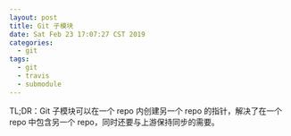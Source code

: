 ```yaml
---
layout: post
title: Git 子模块
date: Sat Feb 23 17:07:27 CST 2019
categories:
  - git
tags: 
  - git
  - travis
  - submodule
---
```


TL;DR：Git 子模块可以在一个 repo 内创建另一个 repo 的指针，解决了在一个 repo 中包含另一个 repo，同时还要与上游保持同步的需要。
